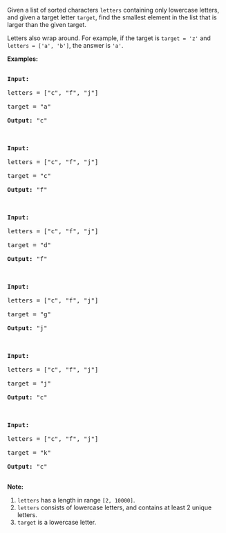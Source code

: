 Given a list of sorted characters `` letters `` containing only lowercase letters, and given a target letter `` target ``, find the smallest element in the list that is larger than the given target.

Letters also wrap around. For example, if the target is `` target = 'z' `` and `` letters = ['a', 'b'] ``, the answer is `` 'a' ``.

__Examples:__  

<pre>
<b>Input:</b>
letters = ["c", "f", "j"]
target = "a"
<b>Output:</b> "c"

<b>Input:</b>
letters = ["c", "f", "j"]
target = "c"
<b>Output:</b> "f"

<b>Input:</b>
letters = ["c", "f", "j"]
target = "d"
<b>Output:</b> "f"

<b>Input:</b>
letters = ["c", "f", "j"]
target = "g"
<b>Output:</b> "j"

<b>Input:</b>
letters = ["c", "f", "j"]
target = "j"
<b>Output:</b> "c"

<b>Input:</b>
letters = ["c", "f", "j"]
target = "k"
<b>Output:</b> "c"
</pre>

__Note:__  

1.   `` letters `` has a length in range `` [2, 10000] ``.
2.   `` letters `` consists of lowercase letters, and contains at least 2 unique letters.
3.   `` target `` is a lowercase letter.